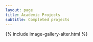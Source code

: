 ```yaml
---
layout: page
title: Academic Projects
subtitle: Completed projects
---
```

{% include image-gallery-alter.html %}

